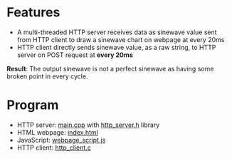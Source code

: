 # Features

* A multi-threaded HTTP server receives data as sinewave value sent from HTTP client to draw a sinewave chart on webpage at every 20ms
* HTTP client directly sends sinewave value, as a raw string, to HTTP server on POST request at **every 20ms**

**Result**: The output sinewave is not a perfect sinewave as having some broken point in every cycle.

# Program

* HTTP server: [main.cpp](main.cpp) with [http_server.h](http_server.h) library
* HTML webpage: [index.html](index.html)
* JavaScript: [webpage_script.js](webpage_script.js)
* HTTP client: [http_client.c](http_client.c)
